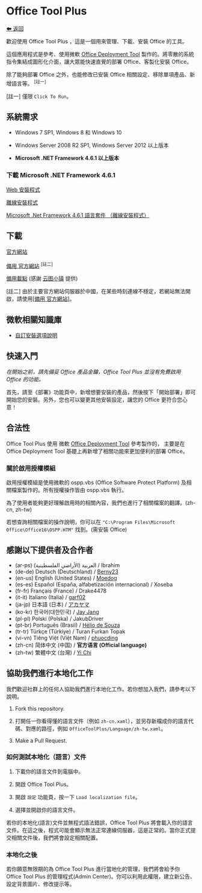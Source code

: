 # Office Tool Plus

[⬅ 返回](https://github.com/YerongAI/Office-Tool)

歡迎使用 Office Tool Plus ，這是一個用來管理、下載、安裝 Office 的工具。

這個應用程式是參考、使用微軟 [Office Deployment Tool](https://docs.microsoft.com/zh-tw/DeployOffice/overview-of-the-office-2016-deployment-tool) 製作的。將零散的系統指令集結成圖形化介面，讓大眾能快速直覺的部署 Office、客製化安裝 Office。

除了能夠部署 Office 之外，也能修改已安裝 Office 相關設定、移除單項產品、新增語言等。 <sup>[註一]</sup>

[註一] 僅限 `Click To Run`。

## 系統需求

 - Windows 7 SP1, Windows 8 和 Windows 10

 - Windows Server 2008 R2 SP1, Windows Server 2012 以上版本

 - **Microsoft .NET Framework 4.6.1 以上版本**

### 下載 Microsoft .NET Framework 4.6.1

[Web 安裝程式](http://go.microsoft.com/fwlink/?LinkId=780597)

[離線安裝程式](http://go.microsoft.com/fwlink/?LinkId=780601)

[Microsoft .Net Framework 4.6.1 語言套件 （離線安裝程式）](http://go.microsoft.com/fwlink/?LinkId=780604)

## 下載

[官方網站](https://otp.landian.vip/)

[備用 官方網站](https://otp.cotpear.com/zh-tw/) <sup>[註二]</sup>

[備用載點](https://delivery.yuntu.dev/office-tool/) (感謝 [云图小镇](https://www.yuntu.dev/) 提供)

[註二] 由於主要官方網站伺服器於中國，在某些時刻連線不穩定，若網站無法開啟，請使用[[備用 官方網站](https://otp.cotpear.com/zh-tw/)]。

## 微軟相關知識庫

- [自訂安裝選項說明](https://docs.microsoft.com/zh-tw/DeployOffice/configuration-options-for-the-office-2016-deployment-tool)

## 快速入門 

*在開始之前，請先備妥 Office 產品金鑰，Office Tool Plus 並沒有免費啟用 Office 的功能。*

首先，請至《部署》功能頁中，新增想要安裝的產品，然後按下「開始部署」即可開始您的安裝。另外，您也可以變更其他安裝設定，讓您的 Office 更符合您心意！

## 合法性

Office Tool Plus 使用 微軟 [Office Deployment Tool](https://docs.microsoft.com/zh-tw/DeployOffice/overview-of-the-office-2016-deployment-tool) 參考製作的，
主要是在 Office Deployment Tool 基礎上再新增了相關功能來更加便利的部署 Office。

### 關於啟用授權模組

啟用授權模組是使用微軟的 ospp.vbs (Office Software Protect Platform) 及相關檔案製作的。所有授權操作皆由 ospp.vbs 執行。

為了使用者能夠更好理解啟用時的相關內容，我們也進行了相關檔案的翻譯。(zh-cn, zh-tw)

若想查詢相關檔案的操作說明，你可以在 ````"C:\Program Files\Microsoft Office\Office16\OSPP.HTM"```` 找到。(需安裝 Office)

## 感謝以下提供者及合作者

- (ar-ps) العربية (الأراضي الفلسطينية) / Ibrahim
- (de-de) Deutsch (Deutschland) / [Berny23](https://steamcommunity.com/id/Berny23)
- (en-us) English (United States) / [Moedog](https://prprpr.love)
- (es-es) Español (España, alfabetización internacional) / Xoseba
- (fr-fr) Français (France) / Drake4478
- (it-it) Italiano (Italia) / [garf02](https://github.com/garf02)
- (ja-jp) 日本語 (日本) / [アカヤマ](https://github.com/akio1321)
- (ko-kr) 한국어(대한민국) / [Jay Jang](http://www.yaeyaya.com)
- (pl-pl) Polski (Polska) / JakubDriver
- (pt-br) Português (Brasil) / [Hélio de Souza](https://tinyurl.com/hdstec)
- (tr-tr) Türkçe (Türkiye) / Turan Furkan Topak
- (vi-vn) Tiêng Việt (Việt Nam) / [phuocding](https://github.com/phuocding)
- (zh-cn) 简体中文 (中国) / **官方语言 (Official language)**
- (zh-tw) 繁體中文 (台灣) / [Yi Chi](https://www.cotpear.com)

## 協助我們進行本地化工作

我們歡迎社群上的任何人協助我們進行本地化工作。若你想加入我們，請參考以下說明。

1. Fork this repository.

2. 打開任一你看得懂的語言文件（例如 ````zh-cn.xaml````），並另存新檔成你的語言代碼、對應的路徑，例如 ````OfficeToolPlus/Language/zh-tw.xaml````。

3. Make a Pull Request.

### 如何測試本地化（語言）文件

1. 下載你的語言文件到電腦中。

2. 開啟 Office Tool Plus。

3. 開啟 `設定` 功能頁，按一下 ````Load localization file````。

4. 選擇並開啟你的語言文件。

若你的本地化(語言)文件並無程式語法錯誤，Office Tool Plus 將會載入你的語言文件。在這之後，程式可能會顯示無法正常連線伺服器，這是正常的。當你正式提交相關文件後，我們將會設定相關配置。

### 本地化之後

若你願意無限期的為 Office Tool Plus 進行當地化的管理，我們將會給予你 Office Tool Plus 的管理程式(Admin Center)。你可以利用此權限，建立新公告、設定背景圖片、修改提示等。
